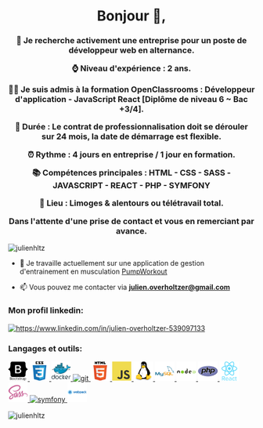 <h1 align="center">Bonjour 👋,</h1>
<h3 align="center">

🔎 Je recherche activement une entreprise pour un poste de développeur web en alternance.

⌚ Niveau d'expérience : 2 ans.

👨‍🎓 Je suis admis à la formation OpenClassrooms : Développeur d'application - JavaScript React [Diplôme de niveau 6 ~ Bac +3/4].

📅 Durée : Le contrat de professionnalisation doit se dérouler sur 24 mois, la date de démarrage est flexible.

⏰ Rythme : 4 jours en entreprise / 1 jour en formation.

📚 Compétences principales : 
HTML - CSS - SASS - JAVASCRIPT - REACT - PHP - SYMFONY

📍 Lieu : Limoges & alentours ou télétravail total.


Dans l'attente d'une prise de contact et vous en remerciant par avance.
</h3>

<p align="left"> <img src="https://komarev.com/ghpvc/?username=julienhltz&label=Profile%20views&color=0e75b6&style=flat" alt="julienhltz" /> </p>

- 🔭 Je travaille actuellement sur une application de gestion d'entrainement en musculation [PumpWorkout](https://github.com/JulienHltz/PumpWorkout-App)

- 📫 Vous pouvez me contacter via **julien.overholtzer@gmail.com**

<h3 align="left">Mon profil linkedin:</h3>
<p align="left">
<a href="https://www.linkedin.com/in/julien-overholtzer-539097133" target="blank"><img align="center" src="https://raw.githubusercontent.com/rahuldkjain/github-profile-readme-generator/master/src/images/icons/Social/linked-in-alt.svg" alt="https://www.linkedin.com/in/julien-overholtzer-539097133" height="30" width="40" /></a>
</p>

<h3 align="left">Langages et outils:</h3>
<p align="left"><a href="https://getbootstrap.com" target="_blank" rel="noreferrer"> <img src="https://raw.githubusercontent.com/devicons/devicon/master/icons/bootstrap/bootstrap-plain-wordmark.svg" alt="bootstrap" width="40" height="40"/> </a> <a href="https://www.w3schools.com/css/" target="_blank" rel="noreferrer"> <img src="https://raw.githubusercontent.com/devicons/devicon/master/icons/css3/css3-original-wordmark.svg" alt="css3" width="40" height="40"/> </a> <a href="https://www.docker.com/" target="_blank" rel="noreferrer"> <img src="https://raw.githubusercontent.com/devicons/devicon/master/icons/docker/docker-original-wordmark.svg" alt="docker" width="40" height="40"/> </a> <a href="https://git-scm.com/" target="_blank" rel="noreferrer"> <img src="https://www.vectorlogo.zone/logos/git-scm/git-scm-icon.svg" alt="git" width="40" height="40"/> </a> <a href="https://www.w3.org/html/" target="_blank" rel="noreferrer"> <img src="https://raw.githubusercontent.com/devicons/devicon/master/icons/html5/html5-original-wordmark.svg" alt="html5" width="40" height="40"/> </a> <a href="https://developer.mozilla.org/en-US/docs/Web/JavaScript" target="_blank" rel="noreferrer"> <img src="https://raw.githubusercontent.com/devicons/devicon/master/icons/javascript/javascript-original.svg" alt="javascript" width="40" height="40"/> </a> <a href="https://www.linux.org/" target="_blank" rel="noreferrer"> <img src="https://raw.githubusercontent.com/devicons/devicon/master/icons/linux/linux-original.svg" alt="linux" width="40" height="40"/> </a> <a href="https://www.mysql.com/" target="_blank" rel="noreferrer"> <img src="https://raw.githubusercontent.com/devicons/devicon/master/icons/mysql/mysql-original-wordmark.svg" alt="mysql" width="40" height="40"/> </a> <a href="https://nodejs.org" target="_blank" rel="noreferrer"> <img src="https://raw.githubusercontent.com/devicons/devicon/master/icons/nodejs/nodejs-original-wordmark.svg" alt="nodejs" width="40" height="40"/> </a> <a href="https://www.php.net" target="_blank" rel="noreferrer"> <img src="https://raw.githubusercontent.com/devicons/devicon/master/icons/php/php-original.svg" alt="php" width="40" height="40"/> </a> <a href="https://reactjs.org/" target="_blank" rel="noreferrer"> <img src="https://raw.githubusercontent.com/devicons/devicon/master/icons/react/react-original-wordmark.svg" alt="react" width="40" height="40"/> </a> <a href="https://sass-lang.com" target="_blank" rel="noreferrer"> <img src="https://raw.githubusercontent.com/devicons/devicon/master/icons/sass/sass-original.svg" alt="sass" width="40" height="40"/> </a> <a href="https://symfony.com" target="_blank" rel="noreferrer"> <img src="https://symfony.com/logos/symfony_black_03.svg" alt="symfony" width="40" height="40"/> </a> <a href="https://webpack.js.org" target="_blank" rel="noreferrer"> <img src="https://raw.githubusercontent.com/devicons/devicon/d00d0969292a6569d45b06d3f350f463a0107b0d/icons/webpack/webpack-original-wordmark.svg" alt="webpack" width="40" height="40"/> </a> </p>

<p><img align="center" src="https://github-readme-stats.vercel.app/api/top-langs?username=julienhltz&show_icons=true&locale=en&layout=compact" alt="julienhltz" /></p>
